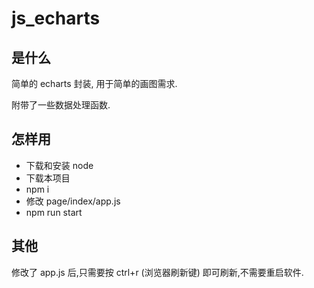 # js_echarts

## 是什么

简单的 echarts 封装, 用于简单的画图需求.

附带了一些数据处理函数.

## 怎样用

- 下载和安装 node
- 下载本项目
- npm i
- 修改 page/index/app.js
- npm run start

## 其他

修改了 app.js 后,只需要按 ctrl+r (浏览器刷新键) 即可刷新,不需要重启软件.

